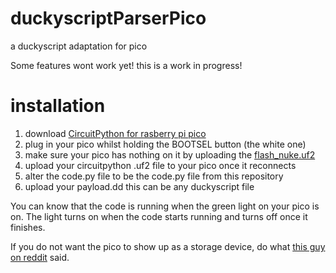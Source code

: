 # duckyscriptParserPico
a duckyscript adaptation for pico

Some features wont work yet!
this is a work in progress!

# installation
1. download [CircuitPython for rasberry pi pico](https://circuitpython.org/board/raspberry_pi_pico/)
2. plug in your pico whilst holding the BOOTSEL button (the white one)
3. make sure your pico has nothing on it by uploading the [flash_nuke.uf2](https://datasheets.raspberrypi.com/soft/flash_nuke.uf2)
4. upload your circuitpython .uf2 file to your pico once it reconnects
5. alter the code.py file to be the code.py file from this repository
6. upload your payload.dd this can be any duckyscript file

You can know that the code is running when the green light on your pico is on. The light turns on when the code starts running and turns off once it finishes.

If you do not want the pico to show up as a storage device, do what [this guy on reddit](https://www.reddit.com/r/raspberrypipico/comments/mu73rq/comment/hxpftwl/?utm_source=share&utm_medium=web2x&context=3) said.
